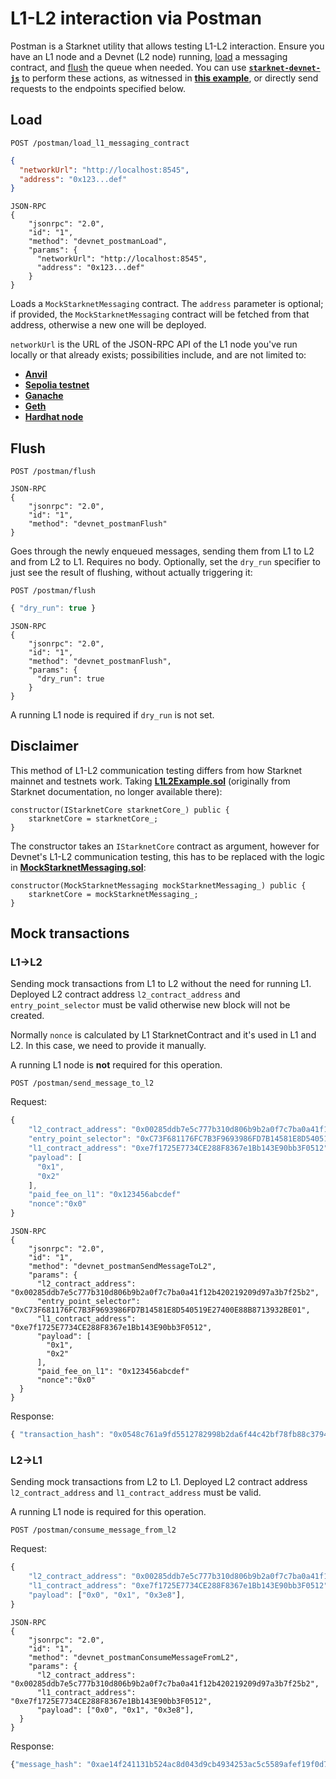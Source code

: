 # L1-L2 interaction via Postman

Postman is a Starknet utility that allows testing L1-L2 interaction. Ensure you have an L1 node and a Devnet (L2 node) running, [load](#load) a messaging contract, and [flush](#flush) the queue when needed. You can use [**`starknet-devnet-js`**](https://github.com/0xSpaceShard/starknet-devnet-js) to perform these actions, as witnessed in [**this example**](https://github.com/0xSpaceShard/starknet-devnet-js/blob/master/test/postman.test.ts), or directly send requests to the endpoints specified below.

## Load

```
POST /postman/load_l1_messaging_contract
```

```json
{
  "networkUrl": "http://localhost:8545",
  "address": "0x123...def"
}
```

```
JSON-RPC
{
    "jsonrpc": "2.0",
    "id": "1",
    "method": "devnet_postmanLoad",
    "params": {
      "networkUrl": "http://localhost:8545",
      "address": "0x123...def"
    }
}
```

Loads a `MockStarknetMessaging` contract. The `address` parameter is optional; if provided, the `MockStarknetMessaging` contract will be fetched from that address, otherwise a new one will be deployed.

`networkUrl` is the URL of the JSON-RPC API of the L1 node you've run locally or that already exists; possibilities include, and are not limited to:

- [**Anvil**](https://github.com/foundry-rs/foundry/tree/master/crates/anvil)
- [**Sepolia testnet**](https://sepolia.etherscan.io/)
- [**Ganache**](https://www.npmjs.com/package/ganache)
- [**Geth**](https://github.com/ethereum/go-ethereum#docker-quick-start)
- [**Hardhat node**](https://hardhat.org/hardhat-network/#running-stand-alone-in-order-to-support-wallets-and-other-software)

## Flush

```
POST /postman/flush
```

```
JSON-RPC
{
    "jsonrpc": "2.0",
    "id": "1",
    "method": "devnet_postmanFlush"
}
```

Goes through the newly enqueued messages, sending them from L1 to L2 and from L2 to L1. Requires no body. Optionally, set the `dry_run` specifier to just see the result of flushing, without actually triggering it:

```
POST /postman/flush
```

```js
{ "dry_run": true }
```

```
JSON-RPC
{
    "jsonrpc": "2.0",
    "id": "1",
    "method": "devnet_postmanFlush",
    "params": {
      "dry_run": true
    }
}
```

A running L1 node is required if `dry_run` is not set.

## Disclaimer

This method of L1-L2 communication testing differs from how Starknet mainnet and testnets work. Taking [**L1L2Example.sol**](https://github.com/MikeSpa/starknet-test/blob/6a68d033cd7ddb5df937154f860f1c06174e6860/L1L2Example.sol#L46) (originally from Starknet documentation, no longer available there):

```solidity
constructor(IStarknetCore starknetCore_) public {
    starknetCore = starknetCore_;
}
```

The constructor takes an `IStarknetCore` contract as argument, however for Devnet's L1-L2 communication testing, this has to be replaced with the logic in [**MockStarknetMessaging.sol**](https://github.com/starkware-libs/cairo-lang/blob/master/src/starkware/starknet/testing/MockStarknetMessaging.sol):

```solidity
constructor(MockStarknetMessaging mockStarknetMessaging_) public {
    starknetCore = mockStarknetMessaging_;
}
```

## Mock transactions

### L1->L2

Sending mock transactions from L1 to L2 without the need for running L1. Deployed L2 contract address `l2_contract_address` and `entry_point_selector` must be valid otherwise new block will not be created.

Normally `nonce` is calculated by L1 StarknetContract and it's used in L1 and L2. In this case, we need to provide it manually.

A running L1 node is **not** required for this operation.

```
POST /postman/send_message_to_l2
```

Request:

```js
{
    "l2_contract_address": "0x00285ddb7e5c777b310d806b9b2a0f7c7ba0a41f12b420219209d97a3b7f25b2",
    "entry_point_selector": "0xC73F681176FC7B3F9693986FD7B14581E8D540519E27400E88B8713932BE01",
    "l1_contract_address": "0xe7f1725E7734CE288F8367e1Bb143E90bb3F0512",
    "payload": [
      "0x1",
      "0x2"
    ],
    "paid_fee_on_l1": "0x123456abcdef"
    "nonce":"0x0"
}
```

```
JSON-RPC
{
    "jsonrpc": "2.0",
    "id": "1",
    "method": "devnet_postmanSendMessageToL2",
    "params": {
      "l2_contract_address": "0x00285ddb7e5c777b310d806b9b2a0f7c7ba0a41f12b420219209d97a3b7f25b2",
      "entry_point_selector": "0xC73F681176FC7B3F9693986FD7B14581E8D540519E27400E88B8713932BE01",
      "l1_contract_address": "0xe7f1725E7734CE288F8367e1Bb143E90bb3F0512",
      "payload": [
        "0x1",
        "0x2"
      ],
      "paid_fee_on_l1": "0x123456abcdef"
      "nonce":"0x0"
  }
}
```

Response:

```js
{ "transaction_hash": "0x0548c761a9fd5512782998b2da6f44c42bf78fb88c3794eea330a91c9abb10bb" }
```

### L2->L1

Sending mock transactions from L2 to L1.
Deployed L2 contract address `l2_contract_address` and `l1_contract_address` must be valid.

A running L1 node is required for this operation.

```
POST /postman/consume_message_from_l2
```

Request:

```js
{
    "l2_contract_address": "0x00285ddb7e5c777b310d806b9b2a0f7c7ba0a41f12b420219209d97a3b7f25b2",
    "l1_contract_address": "0xe7f1725E7734CE288F8367e1Bb143E90bb3F0512",
    "payload": ["0x0", "0x1", "0x3e8"],
}
```

```
JSON-RPC
{
    "jsonrpc": "2.0",
    "id": "1",
    "method": "devnet_postmanConsumeMessageFromL2",
    "params": {
      "l2_contract_address": "0x00285ddb7e5c777b310d806b9b2a0f7c7ba0a41f12b420219209d97a3b7f25b2",
      "l1_contract_address": "0xe7f1725E7734CE288F8367e1Bb143E90bb3F0512",
      "payload": ["0x0", "0x1", "0x3e8"],
  }
}
```

Response:

```js
{"message_hash": "0xae14f241131b524ac8d043d9cb4934253ac5c5589afef19f0d761816a9c7e26d"}
```
